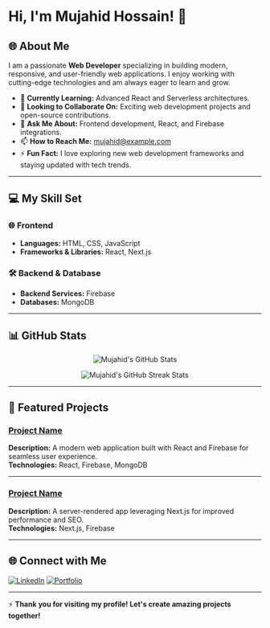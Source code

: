 # Hi, I'm Mujahid Hossain! 👋

## 🌐 About Me
I am a passionate **Web Developer** specializing in building modern, responsive, and user-friendly web applications. I enjoy working with cutting-edge technologies and am always eager to learn and grow.

- 🌱 **Currently Learning:** Advanced React and Serverless architectures.
- 👯 **Looking to Collaborate On:** Exciting web development projects and open-source contributions.
- 💬 **Ask Me About:** Frontend development, React, and Firebase integrations.
- 📫 **How to Reach Me:** [mujahid@example.com](mailto:mujahid@example.com)
- ⚡ **Fun Fact:** I love exploring new web development frameworks and staying updated with tech trends.

---

## 💻 My Skill Set
### 🌐 Frontend
- **Languages:** HTML, CSS, JavaScript
- **Frameworks & Libraries:** React, Next.js

### 🛠️ Backend & Database
- **Backend Services:** Firebase
- **Databases:** MongoDB

---

## 📊 GitHub Stats
<p align="center">
  <img src="https://github-readme-stats.vercel.app/api?username=mujahidhossain&show_icons=true&theme=radical" alt="Mujahid's GitHub Stats" />
</p>
<p align="center">
  <img src="https://github-readme-streak-stats.herokuapp.com/?user=mujahidhossain&theme=radical" alt="Mujahid's GitHub Streak Stats" />
</p>

---

## 📁 Featured Projects
### [Project Name](https://github.com/mujahidhossain/projectname)
**Description:** A modern web application built with React and Firebase for seamless user experience.  
**Technologies:** React, Firebase, MongoDB

---

### [Project Name](https://github.com/mujahidhossain/projectname)
**Description:** A server-rendered app leveraging Next.js for improved performance and SEO.  
**Technologies:** Next.js, Firebase

---

## 🌐 Connect with Me
[![LinkedIn](https://img.shields.io/badge/LinkedIn-%20Connect-blue?style=flat-square&logo=linkedin)](https://linkedin.com/in/mujahidhossain)
[![Portfolio](https://img.shields.io/badge/Portfolio-%20Visit-%23f65e85?style=flat-square&logo=firefox)](https://mujahidportfolio.com)

---

⚡ **Thank you for visiting my profile! Let's create amazing projects together!**

